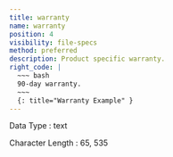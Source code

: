 ```yaml
---
title: warranty
name: warranty
position: 4
visibility: file-specs
method: preferred
description: Product specific warranty.
right_code: |
  ~~~ bash
  90-day warranty.
  ~~~
  {: title="Warranty Example" }
---
```


Data Type
: text

Character Length
: 65, 535

